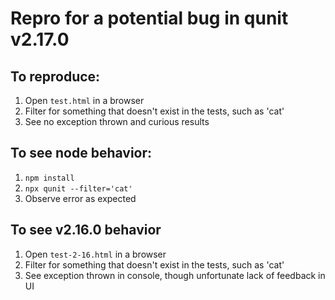 # Repro for a potential bug in qunit v2.17.0

## To reproduce:

1. Open `test.html` in a browser
1. Filter for something that doesn't exist in the tests, such as 'cat'
1. See no exception thrown and curious results

## To see node behavior:

1. `npm install`
1. `npx qunit --filter='cat'` 
1. Observe error as expected

## To see v2.16.0 behavior

1. Open `test-2-16.html` in a browser
1. Filter for something that doesn't exist in the tests, such as 'cat'
1. See exception thrown in console, though unfortunate lack of feedback in UI
